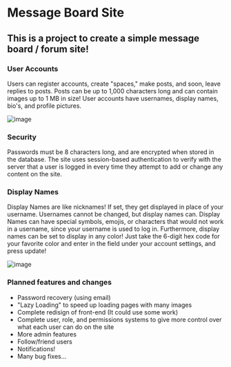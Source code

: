 # Message Board Site
## This is a project to create a simple message board / forum site!
### User Accounts
Users can register accounts, create "spaces," make posts, and soon, leave replies to posts.
Posts can be up to 1,000 characters long and can contain images up to 1 MB in size! User accounts have usernames, display names, bio's, and profile pictures. 

![image](https://github.com/Dylang140/Message-Board/assets/98580719/a2626f9f-01ae-442b-aca9-88de65696a9a)

### Security
Passwords must be 8 characters long, and are encrypted when stored in the database. The site uses session-based authentication to verify with the server that a user is logged in every time they attempt to add or change any content on the site.

### Display Names
Display Names are like nicknames! If set, they get displayed in place of your username. Usernames cannot be changed, but display names can. Display Names can have special symbols, emojis, or characters that would not work in a username, since your username is used to log in. 
Furthermore, display names can be set to display in any color! Just take the 6-digit hex code for your favorite color and enter in the field under your account settings, and press update!

![image](https://github.com/Dylang140/Message-Board/assets/98580719/95737f05-97be-48c8-a95c-f15c7eb0b260)

### Planned features and changes
- Password recovery (using email)
- "Lazy Loading" to speed up loading pages with many images
- Complete redisign of front-end (It could use some work)
- Complete user, role, and permissions systems to give more
  control over what each user can do on the site
- More admin features
- Follow/friend users
- Notifications!
- Many bug fixes...
